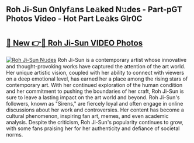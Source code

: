 ## Roh Ji-Sun Onlyf𝚊ns Le𝚊ked N𝚞des - Part-pGT Photos Video - Hot Part Le𝚊ks Glr0C

# <h2><a href="http://ab83164.deff.icu/?id=Roh+Ji-Sun">🔗 New 👉🔴 Roh Ji-Sun VIDEO Photos</a></h2>

[![Roh Ji-Sun N𝚞des](https://i.imgur.com/rIISA9y.gif)](http://ab83164.deff.icu/?id=Roh+Ji-Sun)
Roh Ji-Sun is a contemporary artist whose innovative and thought-provoking works have captured the attention of the art world. Her unique artistic vision, coupled with her ability to connect with viewers on a deep emotional level, has earned her a place among the rising stars of contemporary art. With her continued exploration of the human condition and her commitment to pushing the boundaries of her craft, Roh Ji-Sun is sure to leave a lasting impact on the art world and beyond. Roh Ji-Sun's followers, known as "Sirens," are fiercely loyal and often engage in online discussions about her work and controversies. Her content has become a cultural phenomenon, inspiring fan art, memes, and even academic analysis. Despite the criticism, Roh Ji-Sun's popularity continues to grow, with some fans praising her for her authenticity and defiance of societal norms.
